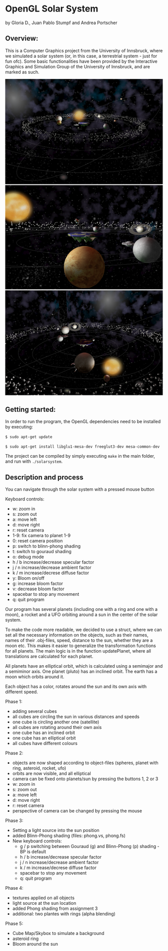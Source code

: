 # OpenGL Solar System 
by Gloria D., Juan Pablo Stumpf and Andrea Portscher

## Overview:

This is a Computer Graphics project from the University of Innsbruck, where we simulated a solar system (or, in this case, a terrestrial system - just for fun ofc). Some basic functionalities have been provided by the Interactive Graphics and Simulation Group of the University of Innsbruck, and are marked as such. 

![Image 0](https://raw.githubusercontent.com/portscher/OpenGL_solarsystem/master/img/img0.png)
![Image 1](https://raw.githubusercontent.com/portscher/OpenGL_solarsystem/master/img/img1.png)
![Image 2](https://raw.githubusercontent.com/portscher/OpenGL_solarsystem/master/img/img2.png)

## Getting started:

In order to run the program, the OpenGL dependencies need to be installed by executing:

`$ sudo apt-get update`

`$ sudo apt-get install libglu1-mesa-dev freeglut3-dev mesa-common-dev`

The project can be compiled by simply executing `make` in the main folder, and run with `./solarsystem`.

## Description and process

You can navigate through the solar system with a pressed mouse button

Keyboard controls:
- w: zoom in
- s: zoom out
- a: move left
- d: move right
- r: reset camera
- 1-9: fix camera to planet 1-9
- 0: reset camera position
- p: switch to blinn-phong shading 
- t: switch to gouraud shading
- o: debug mode
- h / b increase/decrease specular factor
- j / n increase/decrease ambient factor
- k / m increase/decrese diffuse factor
- y: Bloom on/off
- g: increase bloom factor
- v: decrease bloom factor
- spacebar to stop any movement
- q: quit program


Our program has several planets (including one with a ring and one with a moon), a rocket and a UFO orbiting around a sun in the center of the solar system.

To make the code more readable, we decided to use a struct, where we can set all the necessary information on the objects, such as their names, names of their .obj-files, speed, distance to the sun, whether they are a moon etc.
This makes it easier to generalize the transformation functions for all planets. The main logic is in the function updatePlanet, where all translations are calculated for each planet.

All planets have an elliptical orbit, which is calculated using a semimajor and a semiminor axis. One planet (pluto) has an inclined orbit.
The earth has a moon which orbits around it.

Each object has a color, rotates around the sun and its own axis with different speed.

Phase 1:
- adding several cubes
- all cubes are circling the sun in various distances and speeds
- one cube is circling another one (satellite)
- all cubes are rotating around their own axis
- one cube has an inclined orbit
- one cube has an elliptical orbit
- all cubes have different colours

Phase 2:
- objects are now shaped according to object-files (spheres, planet with ring, asteroid, rocket, ufo)
- orbits are now visible, and all elliptical
- camera can be fixed onto planets/sun by pressing the buttons 1, 2 or 3
- w: zoom in
- s: zoom out
- a: move left
- d: move right
- r: reset camera
- perspective of camera can be changed by pressing the mouse

Phase 3:
- Setting a light source into the sun position
- added Blinn-Phong shading (files: phong.vs, phong.fs)
- New keyboard controls:
    - g / p switching between Gouraud (g) and Blinn-Phong (p) shading - BP is default
    - h / b increase/decrease specular factor
    - j / n increase/decrease ambient factor
    - k / m increase/decrese diffuse factor
    - spacebar to stop any movement
    - q: quit program

Phase 4:
- textures applied on all objects
- light source at the sun location
- added Phong shading from assignment 3
- additional: two plantes with rings (alpha blending)

Phase 5:
- Cube Map/Skybox to simulate a background
- asteroid ring
- Bloom around the sun

